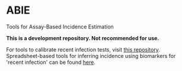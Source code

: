 # ABIE
Tools for Assay-Based Incidence Estimation

**This is a development repository. Not recommended for use.**

For tools to calibrate recent infection tests, visit [this repository](https://github.com/SACEMA/Recent-Infection-Test-Calibration). Spreadsheet-based tools for inferring incidence using biomarkers for 'recent infection' can be found [here](http://www.incidence-estimation.org/page/tools-for-incidence-from-biomarkers-for-recent-infection).
